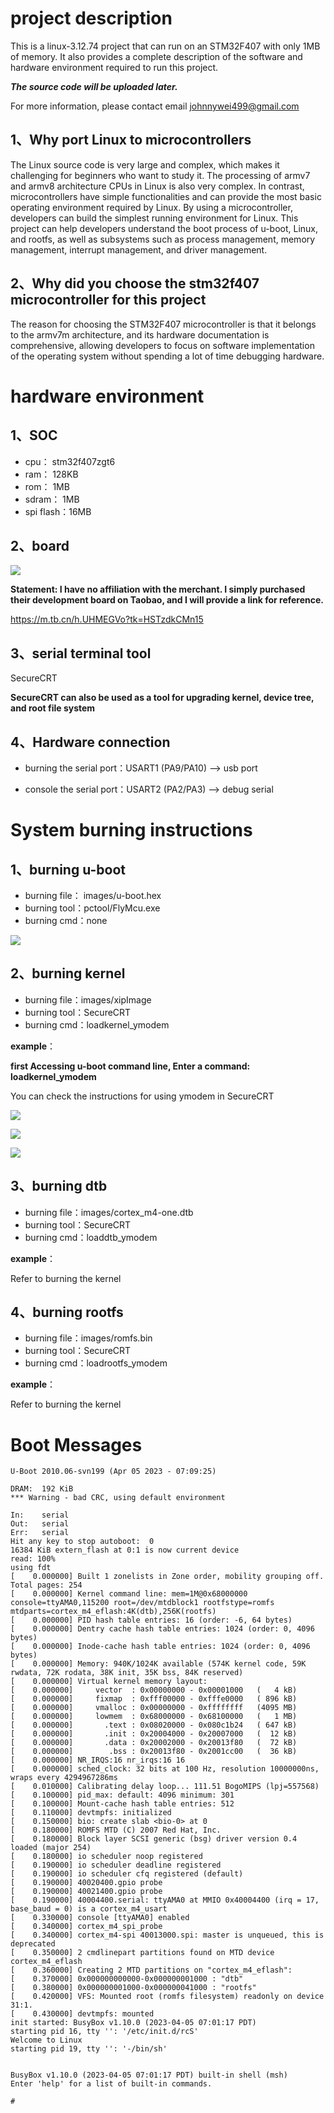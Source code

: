 # project description
This is a linux-3.12.74 project that can run on an STM32F407 with only 1MB of memory. It also provides a complete description of the software and hardware environment required to run this project.

***The source code will be uploaded later.***

For more information, please contact email johnnywei499@gmail.com



## 1、Why port Linux to microcontrollers

The Linux source code is very large and complex, which makes it challenging for beginners who want to study it. The processing of armv7 and armv8 architecture CPUs in Linux is also very complex. In contrast, microcontrollers have simple functionalities and can provide the most basic operating environment required by Linux. By using a microcontroller, developers can build the simplest running environment for Linux. This project can help developers understand the boot process of u-boot, Linux, and rootfs, as well as subsystems such as process management, memory management, interrupt management, and driver management.



## 2、Why did you choose the stm32f407 microcontroller for this project

The reason for choosing the STM32F407 microcontroller is that it belongs to the armv7m architecture, and its hardware documentation is comprehensive, allowing developers to focus on software implementation of the operating system without spending a lot of time debugging hardware.



# hardware environment

## 1、SOC

+ cpu：	    stm32f407zgt6
+ ram：       128KB
+ rom：       1MB
+ sdram：   1MB
+ spi flash：16MB



## 2、board

![](https://github.com/johnnywei499/linux-for-mcu/blob/main/doc/board.png)

**Statement: I have no affiliation with the merchant. I simply purchased their development board on Taobao, and I will provide a link for reference.**

https://m.tb.cn/h.UHMEGVo?tk=HSTzdkCMn15



## 3、serial terminal tool

SecureCRT

**SecureCRT can also be used as a tool for upgrading kernel, device tree, and root file system**



## 4、Hardware connection

+ burning the serial port：USART1 (PA9/PA10) --> usb port

+ console the serial port：USART2 (PA2/PA3)   --> debug serial



# System burning instructions

## 1、burning u-boot

+ burning file：  images/u-boot.hex
+ burning tool：pctool/FlyMcu.exe
+ burning cmd：none

![](https://github.com/johnnywei499/linux-for-mcu/blob/main/doc/u-boot%20burning.png)



## 2、burning kernel

+ burning file：images/xipImage
+ burning tool：SecureCRT
+ burning cmd：loadkernel_ymodem



**example**：

**first Accessing u-boot command line, Enter a command: loadkernel_ymodem**

You can check the instructions for using ymodem in SecureCRT

![](https://github.com/johnnywei499/linux-for-mcu/blob/main/doc/image%20burning0.png)

![](https://github.com/johnnywei499/linux-for-mcu/blob/main/doc/image%20burning1.png)

![](https://github.com/johnnywei499/linux-for-mcu/blob/main/doc/image%20burning2.png)



## 3、burning dtb

+ burning file：images/cortex_m4-one.dtb
+ burning tool：SecureCRT
+ burning cmd：loaddtb_ymodem

**example**：

Refer to burning the kernel



## 4、burning rootfs

+ burning file：images/romfs.bin
+ burning tool：SecureCRT
+ burning cmd：loadrootfs_ymodem

**example**：

Refer to burning the kernel



# Boot Messages

```
U-Boot 2010.06-svn199 (Apr 05 2023 - 07:09:25)

DRAM:  192 KiB
*** Warning - bad CRC, using default environment

In:    serial
Out:   serial
Err:   serial
Hit any key to stop autoboot:  0 
16384 KiB extern_flash at 0:1 is now current device
read: 100%
using fdt
[    0.000000] Built 1 zonelists in Zone order, mobility grouping off.  Total pages: 254
[    0.000000] Kernel command line: mem=1M@0x68000000 console=ttyAMA0,115200 root=/dev/mtdblock1 rootfstype=romfs mtdparts=cortex_m4_eflash:4K(dtb),256K(rootfs)
[    0.000000] PID hash table entries: 16 (order: -6, 64 bytes)
[    0.000000] Dentry cache hash table entries: 1024 (order: 0, 4096 bytes)
[    0.000000] Inode-cache hash table entries: 1024 (order: 0, 4096 bytes)
[    0.000000] Memory: 940K/1024K available (574K kernel code, 59K rwdata, 72K rodata, 38K init, 35K bss, 84K reserved)
[    0.000000] Virtual kernel memory layout:
[    0.000000]     vector  : 0x00000000 - 0x00001000   (   4 kB)
[    0.000000]     fixmap  : 0xfff00000 - 0xfffe0000   ( 896 kB)
[    0.000000]     vmalloc : 0x00000000 - 0xffffffff   (4095 MB)
[    0.000000]     lowmem  : 0x68000000 - 0x68100000   (   1 MB)
[    0.000000]       .text : 0x08020000 - 0x080c1b24   ( 647 kB)
[    0.000000]       .init : 0x20004000 - 0x20007000   (  12 kB)
[    0.000000]       .data : 0x20002000 - 0x20013f80   (  72 kB)
[    0.000000]        .bss : 0x20013f80 - 0x2001cc00   (  36 kB)
[    0.000000] NR_IRQS:16 nr_irqs:16 16
[    0.000000] sched_clock: 32 bits at 100 Hz, resolution 10000000ns, wraps every 4294967286ms
[    0.010000] Calibrating delay loop... 111.51 BogoMIPS (lpj=557568)
[    0.100000] pid_max: default: 4096 minimum: 301
[    0.100000] Mount-cache hash table entries: 512
[    0.110000] devtmpfs: initialized
[    0.150000] bio: create slab <bio-0> at 0
[    0.180000] ROMFS MTD (C) 2007 Red Hat, Inc.
[    0.180000] Block layer SCSI generic (bsg) driver version 0.4 loaded (major 254)
[    0.180000] io scheduler noop registered
[    0.190000] io scheduler deadline registered
[    0.190000] io scheduler cfq registered (default)
[    0.190000] 40020400.gpio probe
[    0.190000] 40021400.gpio probe
[    0.190000] 40004400.serial: ttyAMA0 at MMIO 0x40004400 (irq = 17, base_baud = 0) is a cortex_m4_usart
[    0.330000] console [ttyAMA0] enabled
[    0.340000] cortex_m4_spi_probe
[    0.340000] cortex_m4-spi 40013000.spi: master is unqueued, this is deprecated
[    0.350000] 2 cmdlinepart partitions found on MTD device cortex_m4_eflash
[    0.360000] Creating 2 MTD partitions on "cortex_m4_eflash":
[    0.370000] 0x000000000000-0x000000001000 : "dtb"
[    0.380000] 0x000000001000-0x000000041000 : "rootfs"
[    0.420000] VFS: Mounted root (romfs filesystem) readonly on device 31:1.
[    0.430000] devtmpfs: mounted
init started: BusyBox v1.10.0 (2023-04-05 07:01:17 PDT)
starting pid 16, tty '': '/etc/init.d/rcS'
Welcome to Linux
starting pid 19, tty '': '-/bin/sh'


BusyBox v1.10.0 (2023-04-05 07:01:17 PDT) built-in shell (msh)
Enter 'help' for a list of built-in commands.

# 
```
